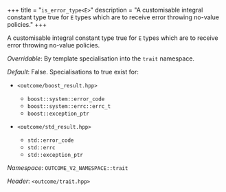 +++
title = "`is_error_type<E>`"
description = "A customisable integral constant type true for `E` types which are to receive error throwing no-value policies."
+++

A customisable integral constant type true for `E` types which are to receive error throwing no-value policies.

*Overridable*: By template specialisation into the `trait` namespace.

*Default*: False. Specialisations to true exist for:

- `<outcome/boost_result.hpp>`
    - `boost::system::error_code`
    - `boost::system::errc::errc_t`
    - `boost::exception_ptr`

- `<outcome/std_result.hpp>`
    - `std::error_code`
    - `std::errc`
    - `std::exception_ptr`

*Namespace*: `OUTCOME_V2_NAMESPACE::trait`

*Header*: `<outcome/trait.hpp>`